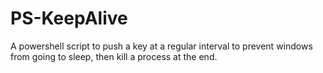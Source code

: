 # PS-KeepAlive
A powershell script to push a key at a regular interval to prevent windows from going to sleep, then kill a process at the end.
